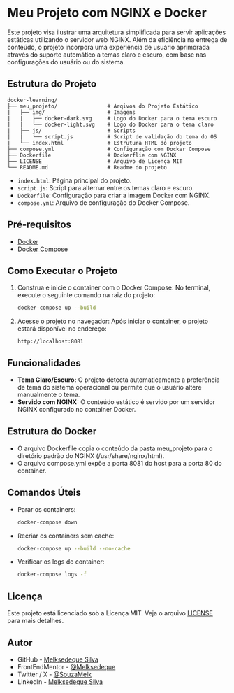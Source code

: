 # Meu Projeto com NGINX e Docker

Este projeto visa ilustrar uma arquitetura simplificada para servir aplicações estáticas utilizando o servidor web NGINX. Além da eficiência na entrega de conteúdo, o projeto incorpora uma experiência de usuário aprimorada através do suporte automático a temas claro e escuro, com base nas configurações do usuário ou do sistema.

## Estrutura do Projeto

```plaintext
docker-learning/
├── meu_projeto/                # Arqivos do Projeto Estático
|   ├── img/                    # Imagens
|   |   ├── docker-dark.svg     # Logo do Docker para o tema escuro
|   |   └── docker-light.svg    # Logo do Docker para o tema claro
|   ├── js/                     # Scripts
|   |   └── script.js           # Script de validação do tema do OS
|   └── index.html              # Estrutura HTML do projeto
├── compose.yml                 # Configuração com Docker Compose
├── Dockerfile                  # Dockerflie com NGINX
├── LICENSE                     # Arquivo de Licença MIT
└── README.md                   # Readme do projeto
```

- `index.html`: Página principal do projeto.
- `script.js`: Script para alternar entre os temas claro e escuro.
- `Dockerfile`: Configuração para criar a imagem Docker com NGINX.
- `compose.yml`: Arquivo de configuração do Docker Compose.

## Pré-requisitos

- [Docker](https://www.docker.com)
- [Docker Compose](https://docs.docker.com/compose/)

## Como Executar o Projeto

1. Construa e inicie o container com o Docker Compose:
   No terminal, execute o seguinte comando na raiz do projeto:
   ```sh
   docker-compose up --build
   ```
2. Acesse o projeto no navegador:
   Após iniciar o container, o projeto estará disponível no endereço:
   ```
   http://localhost:8081
   ```

## Funcionalidades

- **Tema Claro/Escuro:** O projeto detecta automaticamente a preferência de tema do sistema operacional ou permite que o usuário altere manualmente o tema.
- **Servido com NGINX:** O conteúdo estático é servido por um servidor NGINX configurado no container Docker.

## Estrutura do Docker

- O arquivo Dockerfile copia o conteúdo da pasta meu_projeto para o diretório padrão do NGINX (/usr/share/nginx/html).
- O arquivo compose.yml expõe a porta 8081 do host para a porta 80 do container.

## Comandos Úteis

- Parar os containers:
  ```sh
  docker-compose down
  ```
- Recriar os containers sem cache:
  ```sh
  docker-compose up --build --no-cache
  ```
- Verificar os logs do container:
  ```sh
  docker-compose logs -f
  ```

## Licença

Este projeto está licenciado sob a Licença MIT. Veja o arquivo [LICENSE](https://github.com/Melksedeque/docker-learning?tab=MIT-1-ov-file) para mais detalhes.

## Autor

- GitHub - [Melksedeque Silva](https://github.com/Melksedeque/)
- FrontEndMentor - [@Melksedeque](https://www.frontendmentor.io/profile/Melksedeque)
- Twitter / X - [@SouzaMelk](https://x.com/SouzaMelk)
- LinkedIn - [Melksedeque Silva](https://www.linkedin.com/in/melksedeque-silva/)
